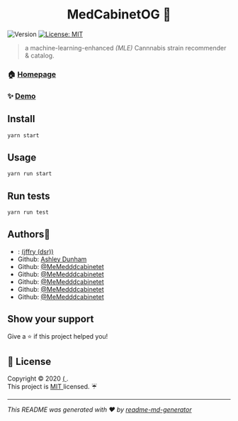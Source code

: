 <h1 align="center">MedCabinetOG 👋</h1>
<p>
  <img alt="Version" src="https://img.shields.io/badge/version-1.0.0-blue.svg?cacheSeconds=2592000" />
  <a href="L" target="_blank">
    <img alt="License: MIT" src="https://img.shields.io/badge/License-Mit-yellow.svg" />
  </a>
</p>

> a machine-learning-enhanced _(MLE)_ Cannnabis strain recommender & catalog.

### 🏠 [Homepage](https://github.com/org/Medicabinetp[)

### ✨ [Demo](https://medcabinetog.netlify.com )

## Install

```sh
yarn start
```

## Usage

```sh
yarn run start
```

## Run tests

```sh
yarn run test
```

## Authors👤

* : [(jffry (dsr))](https://github.com/MeMedddcabinetet)
* Github: [Ashley Dunham ](https://github.com/MeMedddcabinetet)
* Github: [@MeMedddcabinetet](https://github.com/MeMedddcabinetet)
* Github: [@MeMedddcabinetet](https://github.com/MeMedddcabinetet)
* Github: [@MeMedddcabinetet](https://github.com/MeMedddcabinetet)
* Github: [@MeMedddcabinetet](https://github.com/MeMedddcabinetet)
* Github: [@MeMedddcabinetet](https://github.com/MeMedddcabinetet)

## Show your support

Give a ⭐️ if this project helped you!

## 📝 License

Copyright © 2020 [( ](https://github.com/Medcabinet).<br />
This project is [MIT ](L) licensed. ☔ 

***
_This README was generated with ❤️ by [readme-md-generator](https://github.com/kefranabg/readme-md-generator)_